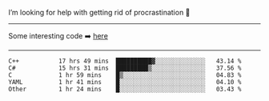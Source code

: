 I’m looking for help with getting rid of procrastination 🤔

-----

Some interesting code :arrow_right: [here](https://github.com/zhen8838/playground)

-----

<!--START_SECTION:waka-->

```text
C++           17 hrs 49 mins  ██████████▓░░░░░░░░░░░░░░   43.14 %
C#            15 hrs 31 mins  █████████▒░░░░░░░░░░░░░░░   37.56 %
C             1 hr 59 mins    █▒░░░░░░░░░░░░░░░░░░░░░░░   04.83 %
YAML          1 hr 41 mins    █░░░░░░░░░░░░░░░░░░░░░░░░   04.10 %
Other         1 hr 24 mins    █░░░░░░░░░░░░░░░░░░░░░░░░   03.43 %
```

<!--END_SECTION:waka-->

<!--
**zhen8838/zhen8838** is a ✨ _special_ ✨ repository because its `README.md` (this file) appears on your GitHub profile.

Here are some ideas to get you started:

- 🔭 I’m currently working on ...
- 🌱 I’m currently learning ...
- 👯 I’m looking to collaborate on ...
 ...
- 💬 Ask me about ...
- 📫 How to reach me: ...
- 😄 Pronouns: ...
- ⚡ Fun fact: ...
-->
